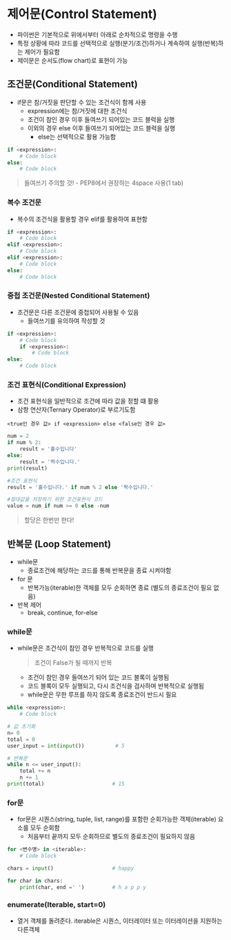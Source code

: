 # 제어문(Control Statement)

- 파이썬은 기본적으로 위에서부터 아래로 순차적으로 명령을 수행
- 특정 상황에 따라 코드를 선택적으로 실행(분기/조건)하거나 계속하여 실행(반복)하는 제어가 필요함
- 제이문은 순서도(flow chart)로 표현이 가능



## 조건문(Conditional Statement)

- if문은 참/거짓을 판단할 수 있는 조건식이 함께 사용
  - expression에는 참/거짓에 대한 조건식
  - 조건이 참인 경우 이후 들여쓰기 되어있는 코드 블럭을 실행
  - 이외의 경우 else 이후 들여쓰기 되어있는 코드 블럭을 실행
    - else는 선택적으로 활용 가능함

```python
if <expression>:
    # Code block
else:
    # Code block
```

> 들여쓰기 주의할 것! - PEP8에서 권장하는 4space 사용(1 tab)

### 복수 조건문

- 복수의 조건식을 활용할 경우 elif를 활용하여 표현함

```python
if <expression>:
    # Code block
elif <expression>:
    # Code block
elif <expression>:
    # Code block
else:
    # Code block    
```

### 중첩 조건문(Nested Conditional Statement)

- 조건문은 다른 조건문에 중첩되어 사용될 수 있음
  - 들여쓰기를 유의하여 작성할 것

```python
if <expression>:
    # Code block
    if <expression>:
        # Code block
else:
    # Code block
```

### 조건 표현식(Conditional Expression)

- 조건 표현식을 일반적으로 조건에 따라 값을 정할 떄 활용
- 삼항 연산자(Ternary Operator)로 부르기도함

`<true인 경우 값> if <expression> else <false인 경우 값>`

``` python
num = 2
if num % 2:
    result = '홀수입니다'
else:
    result = '짝수입니다.'
print(result)

#조건 표현식
result = '홀수입니다.' if num % 2 else '짝수입니다.'

#절대값을 저장하기 위한 조건표현식 코드
value = num if num >= 0 else -num
```

> 할당은 한번만 한다!



## 반복문 (Loop Statement)

- while문 
  - 종료조건에 해당하는 코드를 통해 반복문을 종료 시켜야함
- for 문
  - 반복가능(iterable)한 객체를 모두 순회하면 종료 (별도의 종료조건이 필요 없음)
- 반복 제어
  - break, continue, for-else



### while문

- while문은 조건식이 참인 경우 반복적으로 코드를 실행 

  > 조건이 False가 될 때까지 반복

  - 조건이 참인 경우 들여쓰기 되어 있는 코드 블록이 실행됨
  - 코드 블록이 모두 실행되고, 다시 조건식을 검사하며 반복적으로 실행됨
  - while문은 무한 루프를 하지 않도록 종료조건이 반드시 필요

```python
while <expression>:
    # Code block
```

```python
# 값 초기화
n= 0
total = 0
user_input = int(input())          # 5

# 반복문
while n <= user_input():
    total += n
    n += 1
print(total)                      # 15
```



### for문

- for문은 시퀀스(string, tuple, list, range)를 포함한 순회가능한 객체(iterable) 요소를 모두 순회함
  - 처음부터 끝까지 모두 순회하므로 별도의 종료조건이 필요하지 않음

```python
for <변수명> in <iterable>:
    # Code block
```

```python
chars = input()                   # happy

for char in chars:
    print(char, end =' ')         # h a p p y
```



### enumerate(lterable, start=0)

- 열거 객체를 돌려준다. iterable은 시퀀스, 이터레이터 또는 이터레이션을 지원하는 다른객체
